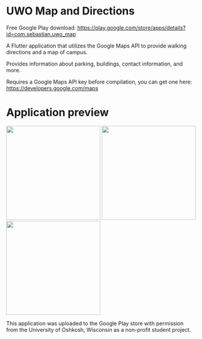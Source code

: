 # UWO Map and Directions

Free Google Play download: https://play.google.com/store/apps/details?id=com.sebastian.uwo_map

A Flutter application that utilizes the Google Maps API to provide walking directions and a map of campus.

Provides information about parking, buildings, contact information, and more.

Requires a Google Maps API key before compilation, you can get one here: https://developers.google.com/maps

# Application preview

<img src="https://github.com/SebastianAmyotte/UWO-Map-and-Directions/assets/71189225/ff382d9e-4bdf-4110-b884-74e66d250c98" width="250">

<img src="https://github.com/SebastianAmyotte/UWO-Map-and-Directions/assets/71189225/d2530792-9944-42d0-b217-5e1fc83120fc" width="250">

<img src="https://github.com/SebastianAmyotte/UWO-Map-and-Directions/assets/71189225/e46a3cf6-7550-41d3-b302-fd718d0b4453" width="250">

This application was uploaded to the Google Play store with permission from the University of Oshkosh, Wisconsin as a non-profit student project.
